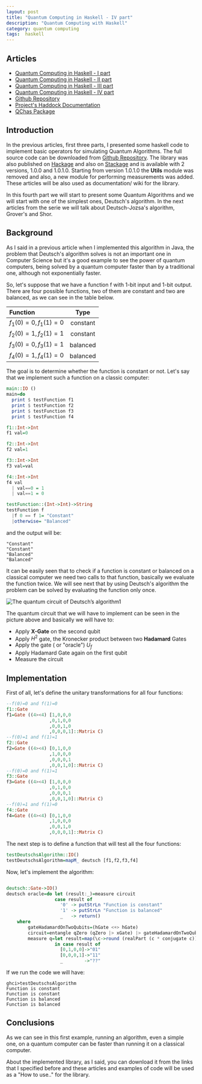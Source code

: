 ```yaml
---
layout: post
title: "Quantum Computing in Haskell - IV part"
description: "Quantum Computing with Haskell"
category: quantum computing
tags:  haskell 
---
```


## Articles

* [Quantum Computing in Haskell - I part][first_article]
* [Quantum Computing in Haskell - II part][second_article]
* [Quantum Computing in Haskell - III part][third_article]
* [Quantum Computing in Haskell - IV part][fourth_article]
* [Github Repository][git_repo]
* [Project's Haddock Documentation][documentation]
* [QChas Package][package]


## Introduction

In the previous articles, first three parts, I presented some haskell code to implement basic operators for simulating Quantum Algorithms. The full source code can be downloaded from [Github Repository][1]. The library was also published on [Hackage][2] and also on [Stackage][3] and is available with 2 versions, 1.0.0 and 1.0.1.0. Starting from version 1.0.1.0 the **Utils** module was removed and also, a new module for performing measurements was added. These articles will be also used as documentation/ wiki for the library.
<!--more-->

In this fourth part we will start to present some Quantum Algorithms and we will start with one of the simplest ones, Deutsch's algorithm. In the next articles from the serie we will talk about Deutsch-Jozsa's algorithm, Grover's and Shor.


## Background

As I said in a previous article when I implemented this algorithm in Java, the problem that Deutsch's algorithm solves is not an important one in Computer Science but it's a good example to see the power of quantum computers, being solved by a quantum computer faster than by a traditional one, although not exponentially faster.

So, let's suppose that we have a function f with 1-bit input and 1-bit output. There are four possible functions, two of them are constant and two are balanced, as we can see in the table below.

| Function                 | Type     |
|:-------------------------|:--------:|
| $f_{1}(0)=0, f_{1}(1)=0$ | constant |
| $f_{2}(0)=1, f_{2}(1)=1$ | constant |
| $f_{3}(0)=0, f_{3}(1)=1$ | balanced |
| $f_{4}(0)=1, f_{4}(1)=0$ | balanced |


The goal is to determine whether the function is constant or not. Let's say that we implement such a function on a classic computer:

```haskell
main::IO ()
main=do
  print $ testFunction f1
  print $ testFunction f2
  print $ testFunction f3
  print $ testFunction f4

f1::Int->Int
f1 val=0

f2::Int->Int
f2 val=1

f3::Int->Int
f3 val=val

f4::Int->Int
f4 val
  | val==0 = 1
  | val==1 = 0

testFunction::(Int->Int)->String
testFunction f
  |f 0 == f 1= "Constant"
  |otherwise= "Balanced"
```
and the output will be:

```
"Constant"
"Constant"
"Balanced"
"Balanced"
```

It can be easily seen that to check if a function is constant or balanced on a classical computer we need two calls to that function, basically we evaluate the function twice. We will see next that by using Deutsch's algorithm the problem can be solved by evaluating the function only once.

![The quantum circuit of Deutsch’s algorithm[1]][4]

The quantum circuit that we will have to implement can be seen in the picture above and basically we will have to:

* Apply **X-Gate** on the second qubit
* Apply $H^2$ gate, the Kronecker product between two **Hadamard** Gates
* Apply the gate ( or "oracle") $U_f$
* Apply Hadamard Gate again on the first qubit
* Measure the circuit

## Implementation

First of all, let's define the unitary transformations for all four functions:

```haskell
--f(0)=0 and f(1)=0
f1::Gate
f1=Gate ((4><4) [1,0,0,0
                ,0,1,0,0
                ,0,0,1,0
                ,0,0,0,1]::Matrix C)
--f(0)=1 and f(1)=1
f2::Gate
f2=Gate ((4><4) [0,1,0,0
                ,1,0,0,0
                ,0,0,0,1
                ,0,0,1,0]::Matrix C)
--f(0)=0 and f(1)=1
f3::Gate
f3=Gate ((4><4) [1,0,0,0
                ,0,1,0,0
                ,0,0,0,1
                ,0,0,1,0]::Matrix C)
--f(0)=1 and f(1)=0
f4::Gate
f4=Gate ((4><4) [0,1,0,0
                ,1,0,0,0
                ,0,0,1,0
                ,0,0,0,1]::Matrix C)                
```

The next step is to define a function that will test all the four functions:

```haskell
testDeutschsAlgorithm::IO()
testDeutschsAlgorithm=mapM_ deutsch [f1,f2,f3,f4]
```

Now, let's implement the algorithm:

```haskell

deutsch::Gate->IO()
deutsch oracle=do let (result:_)=measure circuit
                  case result of
                    '0' -> putStrLn "Function is constant"
                    '1' -> putStrLn "Function is balanced"
                    _   -> return()
    where
        gateHadamardOnTwoQubits=(hGate <+> hGate)
        circuit=entangle qZero (qZero |> xGate) |> gateHadamardOnTwoQubits |> oracle |> gateHadamardOnTwoQubits
        measure q=let result=map(\c->round (realPart (c * conjugate c))) (toList . flatten $ qubitState q)        
                  in case result of
                    [0,1,0,0]->"01"
                    [0,0,0,1]->"11"
                    _        ->"??"
```

If we run the code we will have:

```
ghci>testDeutschsAlgorithm
Function is constant
Function is constant
Function is balanced
Function is balanced

```

## Conclusions

As we can see in this first example, running an algorithm, even a simple one, on a quantum computer can be faster than running it on a classical computer. 

About the implemented library, as I said, you can download it from the links that I specified before and these articles and examples of code will be used as a "How to use.." for the library. 

[first_article]: 2017-07-26-Quantum-Computing-in-Haskell.html
[second_article]: 2017-07-28-Quantum-Computing-in-Haskell-second-part.html
[third_article]: 2017-08-01-Quantum-Computing-in-Haskell-third-part.html
[fourth_article]: 2017-08-18-Quantum-Computing-in-Haskell-fourth-part.html
[git_repo]: https://github.com/ardeleanasm/qchas
[documentation]: https://ardeleanasm.github.io/qchas/
[package]: https://hackage.haskell.org/package/qchas

[1]: https://github.com/ardeleanasm/qchas
[2]: https://hackage.haskell.org/package/qchas
[3]: https://www.stackage.org/nightly-2017-08-17/package/qchas-1.0.1.0
[4]: ../images/deutsch_quantum_circuits.png